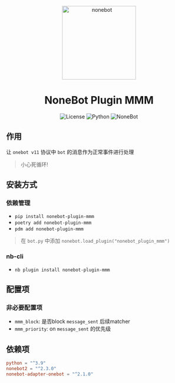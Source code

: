 <p align="center">
  <a href="https://nonebot.dev/"><img src="https://nonebot.dev/logo.png" width="200" height="200" alt="nonebot"></a>
</p>

<div align="center">

# NoneBot Plugin MMM

![License](https://img.shields.io/github/license/eya46/nonebot-plugin-mmm)
![Python](https://img.shields.io/badge/python-3.9+-blue.svg)
![NoneBot](https://img.shields.io/badge/nonebot-2.3.0+-red.svg)
</div>

## 作用

让 `onebot v11` 协议中 `bot` 的消息作为正常事件进行处理
> 小心死循环!

## 安装方式

### 依赖管理

- `pip install nonebot-plugin-mmm`
- `poetry add nonebot-plugin-mmm`
- `pdm add nonebot-plugin-mmm`

> 在 `bot.py` 中添加 `nonebot.load_plugin("nonebot_plugin_mmm")`

### nb-cli

- `nb plugin install nonebot-plugin-mmm`

## 配置项

### 非必要配置项

- `mmm_block`: 是否block `message_sent` 后续matcher
- `mmm_priority`: on `message_sent` 的优先级

## 依赖项

```toml
python = "^3.9"
nonebot2 = "^2.3.0"
nonebot-adapter-onebot = "^2.1.0"
```
